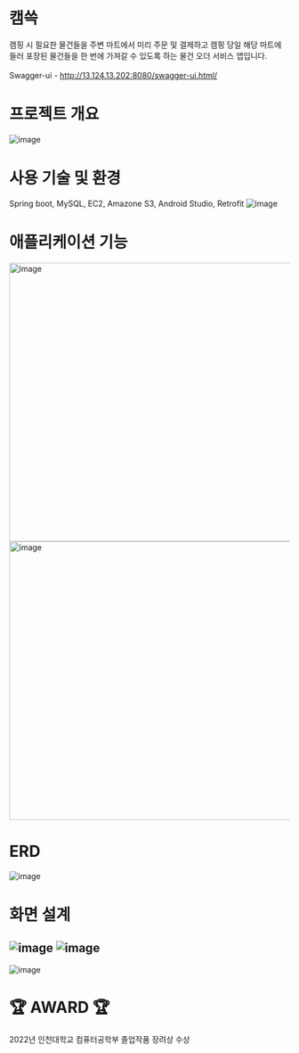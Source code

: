 # 캠쓱
캠핑 시 필요한 물건들을 주변 마트에서 미리 주문 및 결제하고 캠핑 당일 해당 마트에 들러 포장된 물건들을 한 번에 가져갈 수 있도록 하는 물건 오더 서비스 앱입니다. </br></br>
Swagger-ui - http://13.124.13.202:8080/swagger-ui.html/
# 프로젝트 개요
![image](https://user-images.githubusercontent.com/46226445/177318780-6551a0f6-98c8-4c74-8f6d-e01070471f29.png)

# 사용 기술 및 환경
Spring boot, MySQL, EC2, Amazone S3, Android Studio, Retrofit
![image](https://user-images.githubusercontent.com/46226445/177308775-7032de3b-37e6-412f-ab64-2c9a9c2d0fcd.png)

# 애플리케이션 기능
<img width="800" height="500" alt="image" src="https://user-images.githubusercontent.com/46226445/177308519-bfb5fe66-aba7-4222-bbdf-3eeba3a180c9.png">
<img width="800" height="500" alt="image" src="https://user-images.githubusercontent.com/46226445/177308629-a1c0a437-71ff-4d2b-81a9-8f651d0c1491.png">

# ERD
![image](https://user-images.githubusercontent.com/46226445/177307221-df8aeb61-eeb7-4d59-9b65-8040f31c05c8.png)
# 화면 설계
![image](https://user-images.githubusercontent.com/46226445/177317291-fe8b51f7-3898-45da-b7ac-7be75b8741b7.png)
![image](https://user-images.githubusercontent.com/46226445/177318208-7e183370-dd15-420c-ab45-323d5c5d5354.png)
---
![image](https://user-images.githubusercontent.com/46226445/177318581-880d6087-7b59-416f-8926-704de7d4d9d5.png)

# 🏆 AWARD 🏆
2022년 인천대학교 컴퓨터공학부 졸업작품 장려상 수상
